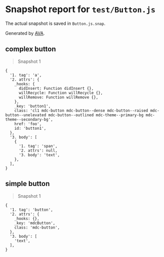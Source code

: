 # Snapshot report for `test/Button.js`

The actual snapshot is saved in `Button.js.snap`.

Generated by [AVA](https://ava.li).

## complex button

> Snapshot 1

    {
      '1. tag': 'a',
      '2. attrs': {
        _hooks: {
          didInsert: Function didInsert {},
          willRecycle: Function willRecycle {},
          willRemove: Function willRemove {},
        },
        _key: 'button1',
        class: 'cl1 mdc-button mdc-button--dense mdc-button--raised mdc-button--unelevated mdc-button--outlined mdc-theme--primary-bg mdc-theme--secondary-bg',
        href: 'foo',
        id: 'button1',
      },
      '3. body': [
        {
          '1. tag': 'span',
          '2. attrs': null,
          '3. body': 'text',
        },
      ],
    }

## simple button

> Snapshot 1

    {
      '1. tag': 'button',
      '2. attrs': {
        _hooks: {},
        _key: 'mdcButton',
        class: 'mdc-button',
      },
      '3. body': [
        'text',
      ],
    }
